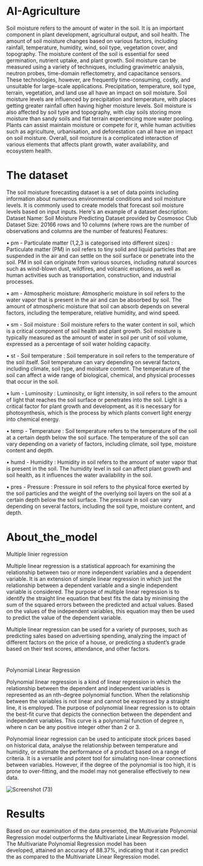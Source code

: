 # AI-Agriculture


Soil moisture refers to the amount of water in the soil. It is an important component in plant development, agricultural output, and soil health. The amount of soil moisture changes based on various factors, including rainfall, temperature, humidity, wind, soil type, vegetation cover, and topography. The moisture content of the soil is essential for seed germination, nutrient uptake, and plant growth. Soil moisture can be measured using a variety of techniques, including gravimetric analysis, neutron probes, time-domain reflectometry, and capacitance sensors.
These technologies, however, are frequently time-consuming, costly, and unsuitable for large-scale applications. Precipitation, temperature, soil type, terrain, vegetation, and land use all have an impact on soil moisture. Soil moisture levels are influenced by precipitation and temperature, with places getting greater rainfall often having higher moisture levels.
Soil moisture is also affected by soil type and topography, with clay soils storing more moisture than sandy soils and flat terrain experiencing more water pooling. Plants can assist maintain moisture or compete for it, while human activities such as agriculture, urbanisation, and deforestation can all have an impact on soil moisture. Overall, soil moisture is a complicated interaction of various elements that affects plant growth, water availability, and ecosystem health.


# The dataset


The soil moisture forecasting dataset is a set of data points including information about numerous environmental conditions and soil moisture levels. It is commonly used to create models that forecast soil moisture levels based on input inputs. Here's an example of a dataset description:
Dataset Name: Soil Moisture Predicting Dataset provided by Cosmosoc Club Dataset Size: 20166 rows and 10 columns (where rows are the number
of observations and columns are the number of features) Features:

• pm - Particulate matter (1,2,3 is categorised into different sizes) : Particulate matter (PM) in soil refers to tiny solid and liquid particles that are
suspended in the air and can settle on the soil surface or penetrate into the
soil. PM in soil can originate from various sources, including natural sources
such as wind-blown dust, wildfires, and volcanic eruptions, as well as human
activities such as transportation, construction, and industrial processes.

• am - Atmospheric moisture: Atmospheric moisture in soil refers to the water vapor that is present in the air and can be absorbed by soil. The amount
of atmospheric moisture that soil can absorb depends on several factors, including the temperature, relative humidity, and wind speed.

• sm - Soil moisture : Soil moisture refers to the water content in soil, which
is a critical component of soil health and plant growth. Soil moisture is
typically measured as the amount of water in soil per unit of soil volume,
expressed as a percentage of soil water holding capacity.

• st - Soil temperature : Soil temperature in soil refers to the temperature
of the soil itself. Soil temperature can vary depending on several factors,
including climate, soil type, and moisture content. The temperature of the
soil can affect a wide range of biological, chemical, and physical processes
that occur in the soil.

• lum - Luminosity : Luminosity, or light intensity, in soil refers to the amount
of light that reaches the soil surface or penetrates into the soil. Light is a
critical factor for plant growth and development, as it is necessary for photosynthesis, which is the process by which plants convert light energy into
chemical energy.

• temp - Temperature : Soil temperature refers to the temperature of the
soil at a certain depth below the soil surface. The temperature of the soil can
vary depending on a variety of factors, including climate, soil type, moisture
content and depth.

• humd - Humidity : Humidity in soil refers to the amount of water vapor
that is present in the soil. The humidity level in soil can affect plant growth
and soil health, as it influences the water availability in the soil.

• pres - Pressure : Pressure in soil refers to the physical force exerted by
the soil particles and the weight of the overlying soil layers on the soil at a
certain depth below the soil surface. The pressure in soil can vary depending
on several factors, including the soil type, moisture content, and depth.




# About_the_model

Multiple linier regression

Multiple linear regression is a statistical approach for examining the relationship between two or more independent variables and a dependent variable.
It is an extension of simple linear regression in which just the relationship between a dependent variable and a single independent variable is considered. The purpose of multiple linear regression is to identify the straight line equation that best fits the data by minimising the sum of the squared errors between the predicted and actual values. Based on the values of the independent variables, this equation may then be used to predict the value of the dependent variable.

Multiple linear regression can be used for a variety of purposes, such as predicting sales based on advertising spending, analyzing the impact of different factors on the price of a house, or predicting a student’s grade based
on their test scores, attendance, and other factors.

#

Polynomial Linear Regression

Polynomial linear regression is a kind of linear regression in which the relationship between the dependent and independent variables is represented as an nth-degree polynomial function. When the relationship between the variables is not linear and cannot be expressed by a straight line, it is employed.
The purpose of polynomial linear regression is to obtain the best-fit curve that depicts the connection between the dependent and independent variables. This curve is a polynomial function of degree n, where n can be any positive integer other than 2 or 3.

Polynomial linear regression can be used to anticipate stock prices based on historical data, analyse the relationship between temperature and humidity, or estimate the performance of a product based on a range of criteria. It is a versatile and potent tool for simulating non-linear connections between variables. However, if the degree of the polynomial is too high, it is prone to over-fitting, and the model may not generalise effectively to new data.

![Screenshot (73)](https://github.com/Vipul1019/AI-AGRICULTURE/assets/77145832/196b2224-82f5-4e6d-93fa-bc5e93646289)


##









# Results

Based on our examination of the data presented, the Multivariate Polynomial Regression model outperforms the Multivariate Linear Regression model. The Multivariate Polynomial Regression model has been developed, attained an accuracy of 88.37%, indicating that it can predict the as compared to the Multivariate Linear Regression model.


